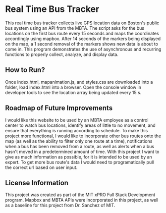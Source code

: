 # Real Time Bus Tracker
This real time bus tracker collects live GPS location data on Boston's public bus system using an API from the MBTA. The script asks for the bus locations on the first bus route every 15 seconds and maps the coordinates accordingly using mapbox. After 14 seconds of the markers being displayed on the map, a 1 second removal of the markers shows new data is about to come in. This program demonstrates the use of asynchronous and recurring functions to properly collect, analyze, and display data.

## How to Run?
Once index.html, mapanimation.js, and styles.css are downloaded into a folder, load index.html into a browser. 
Open the console window in developer tools to see the location array being updated every 15 s.

## Roadmap of Future Improvements
I would like this website to be used by an MBTA employee as a control center to watch bus locations, identify areas of little to no movement, and ensure that everything is running according to schedule. To make this project more functional, I would like to incorporate other bus routes onto the map (as well as the ability to filter only one route at a time), notifications when a bus has been removed from a route, as well as alerts when a bus hasn't moved in a predetermined amount of time. With this project I want to give as much information as possible, for it is intended to be used by an expert. To get more bus route's data I would need to programatically pull the correct url based on user input.

## License Information
This project was created as part of the MIT xPRO Full Stack Development program. Mapbox and MBTA APIs were incorporated in this project, as well as a baseline for this project from Dr. Sanchez of MIT. 
